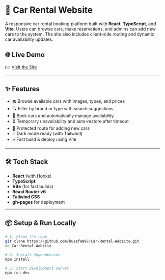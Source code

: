 
# 🚗 Car Rental Website

A responsive car rental booking platform built with **React**, **TypeScript**, and **Vite**. Users can browse cars, make reservations, and admins can add new cars to the system. The site also includes client-side routing and dynamic car availability updates.

## 🌐 Live Demo

👉 [Visit the Site](https://huzefa897.github.io/Car-Rental-Website/)

---

## ✨ Features

- 🚘 Browse available cars with images, types, and prices
- 🔍 Filter by brand or type with search suggestions
- 📅 Book cars and automatically manage availability
- ⏳ Temporary unavailability and auto-restore after timeout
- 🔐 Protected route for adding new cars
- 💡 Dark mode ready (with Tailwind)
- ⚡ Fast build & deploy using Vite

---

## 🛠️ Tech Stack

- **React** (with Hooks)
- **TypeScript**
- **Vite** (for fast builds)
- **React Router v6**
- **Tailwind CSS**
- **gh-pages** for deployment

---

## 📦 Setup & Run Locally

```bash
# 1. Clone the repo
git clone https://github.com/huzefa897/Car-Rental-Website.git
cd Car-Rental-Website

# 2. Install dependencies
npm install

# 3. Start development server
npm run dev
